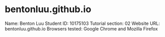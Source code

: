 # bentonluu.github.io
Name: Benton Luu 
Student ID: 10175103
Tutorial section: 02 
Website URL: bentonluu.github.io 
Browsers tested: Google Chrome and Mozilla Firefox
